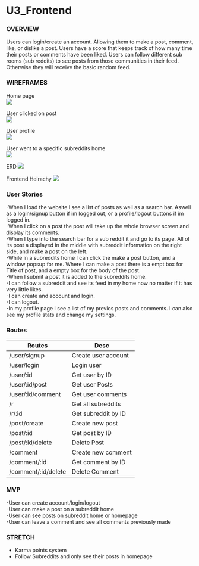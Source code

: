 # U3_Frontend

### OVERVIEW

Users can login/create an account. Allowing them to make a post, comment, like, or dislike a post. Users have a score that keeps track of how many time their posts or comments have been liked. Users can follow different sub rooms (sub reddits) to see posts from those communities in their feed. Otherwise they will receive the basic random feed.

### WIREFRAMES

Home page<br />
<img src=https://i.imgur.com/mk35yp6.jpg />

User clicked on post <br />
<img src=https://i.imgur.com/6mLxPiC.jpg />

User profile<br />
<img src=https://i.imgur.com/9keUQku.jpg />

User went to a specific subreddits home<br />
<img src=https://i.imgur.com/8ivWmsF.jpg />

ERD
<img src=https://i.imgur.com/MvyS4Z6.jpg />


Frontend Heirachy
<img src=https://i.imgur.com/g2Q9dGO.jpg/>

### User Stories

-When I load the website I see a list of posts as well as a search bar. Aswell as a login/signup button if im logged out, or a profile/logout buttons if im logged in.<br />
-When I click on a post the post will take up the whole browser screen and display its comments.<br />
-When I type into the search bar for a sub reddit it and go to its page. All of its post a displayed in the middle with subreddit information on the right side, and make a post on the left.<br />
-While in a subreddits home I can click the make a post button, and a window popsup for me. Where I can make a post there is a empt box for Title of post, and a empty box for the body of the post.<br />
-When I submit a post it is added to the subreddits home.<br />
-I can follow a subreddit and see its feed in my home now no matter if it has very little likes.<br />
-I can create and account and login.<br />
-I can logout.<br />
-In my profile page I see a list of my previos posts and comments. I can also see my profile stats and change my settings.<br />

### Routes

|Routes|Desc|
|-------|------|
|/user/signup|Create user account|
|/user/login|Login user
|/user/:id|Get user by ID|
|/user/:id/post|Get user Posts|
|/user/:id/comment|Get user comments|
|/r|Get all subreddits|
|/r/:id|Get subreddit by ID|
|/post/create|Create new post|
|/post/:id|Get post by ID|
|/post/:id/delete|Delete Post|
|/comment|Create new comment|
|/comment/:id|Get comment by ID|
|/comment/:id/delete|Delete Comment|

### MVP
-User can create account/login/logout<br />
-User can make a post on a subreddit home<br />
-User can see posts on subreddit home or homepage<br />
-User can leave a comment and see all comments previously made<br />

### STRETCH
- Karma points system<br />
- Follow Subreddits and only see their posts in homepage


